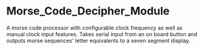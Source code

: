 # Morse_Code_Decipher_Module
A morse code processor with configurable clock frequency as well as manual clock input features. Takes serial input from an on board button and outputs morse sequences' letter equivalents to a seven segment display. 
